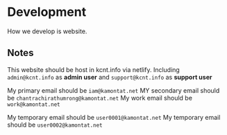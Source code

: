 # Development

How we develop is website.

## Notes

This website should be host in kcnt.info via netlify.
Including `admin@kcnt.info` as **admin user** and `support@kcnt.info` as **support user**

My primary email should be `iam@kamontat.net`
MY secondary email should be `chantrachirathumrong@kamontat.net`
My work email should be `work@kamontat.net`

My temporary email should be `user0001@kamontat.net`
My temporary email should be `user0002@kamontat.net`
